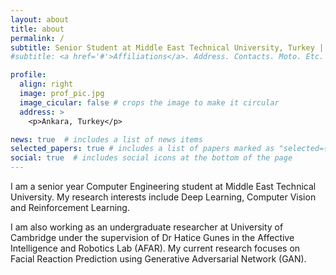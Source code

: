 ```yaml
---
layout: about
title: about
permalink: /
subtitle: Senior Student at Middle East Technical University, Turkey | Undergraduate Researcher at University of Cambridge, UK
#subtitle: <a href='#'>Affiliations</a>. Address. Contacts. Moto. Etc.

profile:
  align: right
  image: prof_pic.jpg
  image_cicular: false # crops the image to make it circular
  address: >
    <p>Ankara, Turkey</p>

news: true  # includes a list of news items
selected_papers: true # includes a list of papers marked as "selected={true}"
social: true  # includes social icons at the bottom of the page
---
```


I am a senior year Computer Engineering student at Middle East Technical University. My research interests include Deep Learning, Computer Vision and Reinforcement Learning. 

I am also working as an undergraduate researcher at University of Cambridge under the supervision of Dr Hatice Gunes in the Affective Intelligence and Robotics Lab (AFAR). My current research focuses on Facial Reaction Prediction using Generative Adversarial Network (GAN).
